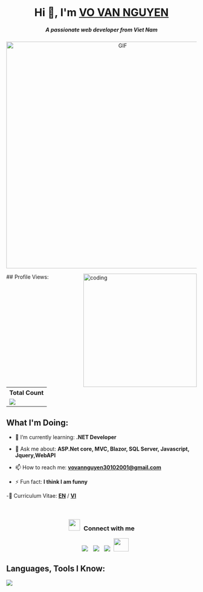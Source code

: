 <p align="center">

<br/>

</p>

<h1 align="center">Hi 👋, I'm <a href="https://github.com/vannguyen3010">VO VAN NGUYEN</a></h1>
<h5 align="center">A passionate web developer from Viet Nam</h5>
<p align="center">
		<a target="_blank" align="center">
  <img margin-top="700" height="600" alt="GIF" src="https://media.giphy.com/media/SWoSkN6DxTszqIKEqv/giphy.gif">
</a>
</p>
## Profile Views:

<img align="right" width="300" src="./assets/computer.gif" alt="coding" />

<table>
    <tr>
        <th>Total Count</th>
    </tr>
    <tr>
        <td>
            <a href="https://github.com/vannguyen3010"> <img src="https://komarev.com/ghpvc/?username=nguyenthihuynhnhi&style=for-the-badge&color=blue" /> </a>
        </td>
    </tr>
</table>

## What I'm Doing:

- 🌱 I’m currently learning: **.NET Developer**

- 💬 Ask me about: **ASP.Net core, MVC, Blazor, SQL Server, Javascript, Jquery,WebAPI**

-  📫 How to reach me: **vovannguyen30102001@gmail.com**

- ⚡ Fun fact: **I think I am funny**

-📄 Curriculum Vitae: **<a href="https://drive.google.com/file/d/1GnHZ8CEQlLuZ2wF_iR8_GChuiOfHhA0q/view?usp=drive_link" target="blank">EN</a>** / **<a href="https://drive.google.com/file/d/1vwZ8rH_iHlnV0MuZqMHoyCa4FO08EtOM/view?usp=drive_link" target="blank">VI</a>**

<br/>
<h3 align="center" > <img src="https://media.giphy.com/media/iY8CRBdQXODJSCERIr/giphy.gif" width="30" height="30" style="margin-right: 10px;">Connect with me </h3>

<p align="center">

 <div align="center"  class="icons-social" style="margin-left: 10px;">
        <a style="margin-left: 10px;"  target="_blank" href="https://www.linkedin.com/in/v%C3%B5-v%C4%83n-nguy%C3%AAn-9a55a924a/">
			<img src="https://img.icons8.com/doodle/40/000000/linkedin--v2.png"></a>
        <a style="margin-left: 10px;" target="_blank" href="https://github.com/vannguyen3010">
		<img src="https://img.icons8.com/doodle/40/000000/github--v1.png"></a>
        <a style="margin-left: 10px;" target="_blank" href="https://www.instagram.com/vannguyen30.10/">
			<img src="https://img.icons8.com/doodle/40/000000/instagram-new--v2.png"></a>
		<a style="margin-left: 5px;" target="_blank" href="https://www.facebook.com/NguyenDev.3010/">
					<img src="https://raw.githubusercontent.com/rahuldkjain/github-profile-readme-generator/master/src/images/icons/Social/facebook.svg" height="35"
            width="40" ></a>
      </div>

</p>


## Languages, Tools I Know:

<p align="left">
    <img
        src="https://skillicons.dev/icons?i=cs,dotnet,js,tailwind,bootstrap,postman,figma,github,git,photoshop,sass,css,html,discord"
    />
</p>



